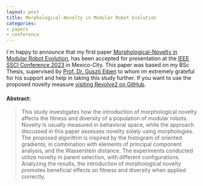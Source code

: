```yaml
---
layout: post
title: Morphological-Novelty in Modular Robot Evolution
categories:
- papers
- conference
---
```

I`m happy to announce that my first paper [Morphological-Novelty in Modular Robot Evolution](https://ieeexplore.ieee.org/abstract/document/10372045), has been accepted for presentation at the [IEEE SSCI Conference 2023](https://attend.ieee.org/ssci-2023/) in Mexico-City.
This paper was based on my BSc Thesis, supervised by [Prof. Dr. Guszti Eiben](https://scholar.google.com/citations?user=8k1MH20AAAAJ) to whom im extremely grateful for his support and help in taking this study further.
If you want to use the proposed novelty measure [visiting Revolve2 on GitHub](https://github.com/ci-group/revolve2/tree/1.2.1/ci_group/revolve2/ci_group/morphological_novelty_metric).

#### Abstract:

> This study investigates how the introduction of morphological novelty affects the fitness and diversity of a population of modular robots. Novelty is usually measured in behavioral space, while the approach discussed in this paper assesses novelty solely using morphologies. The proposed algorithm is inspired by the histogram of oriented gradients, in combination with elements of principal component analysis, and the Wasserstein distance. The experiments conducted utilize novelty in parent selection, with different configurations. Analyzing the results, the introduction of morphological novelty promotes beneficial effects on fitness and diversity when applied correctly.

